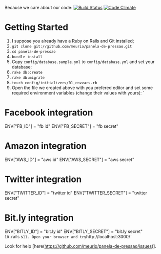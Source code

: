 Because we care about our code: [![Build Status](https://secure.travis-ci.org/meurio/panela-de-pressao.png?branch=master)](http://travis-ci.org/meurio/panela-de-pressao) [![Code Climate](https://codeclimate.com/badge.png)](https://codeclimate.com/github/meurio/panela-de-pressao)

# Getting Started
1. I suppose you already have a Ruby on Rails and Git installed;
2. `git clone git://github.com/meurio/panela-de-pressao.git`
3. `cd panela-de-pressao`
4. `bundle install`
5. Copy `config/database.sample.yml` to `config/database.yml` and set your database;
6. `rake db:create`
7. `rake db:migrate`
8. `touch config/initializers/01_envvars.rb`
9. Open the file we created above with you prefered editor and set some required environment variables (change their values with yours):
`
# Facebook integration
ENV["FB_ID"] = "fb id"
ENV["FB_SECRET"] = "fb secret"
# Amazon integration
ENV["AWS_ID"] = "aws id"
ENV["AWS_SECRET"] = "aws secret"
# Twitter integration
ENV["TWITTER_ID"] = "twitter id"
ENV["TWITTER_SECRET"] = "twitter secret"
# Bit.ly integration
ENV["BITLY_ID"] = "bit.ly id"
ENV["BITLY_SECRET"] = "bit.ly secret"
`
10. `rails s`
11. Open your browser and try `http://localhost:3000/`

Look for help [here(https://github.com/meurio/panela-de-pressao/issues)].